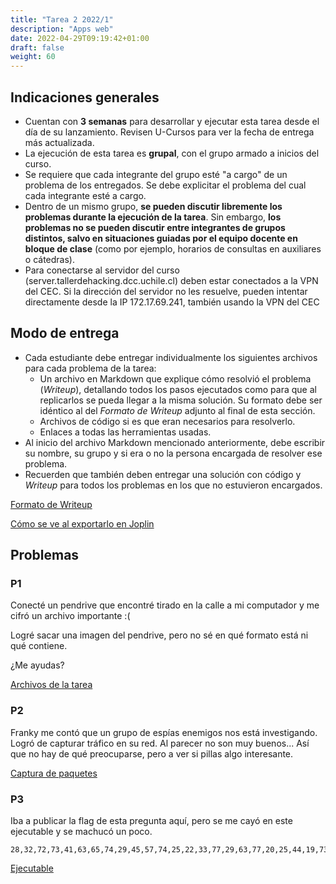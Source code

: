 ```yaml
---
title: "Tarea 2 2022/1"
description: "Apps web"
date: 2022-04-29T09:19:42+01:00
draft: false
weight: 60
---
```

## Indicaciones generales

* Cuentan con **3 semanas** para desarrollar y ejecutar esta tarea desde el día de su lanzamiento. Revisen U-Cursos para ver la fecha de entrega más actualizada.
* La ejecución de esta tarea es **grupal**, con el grupo armado a inicios del curso.
* Se requiere que cada integrante del grupo esté "a cargo" de un problema de los entregados. Se debe explicitar el problema del cual cada integrante esté a cargo.
* Dentro de un mismo grupo, **se pueden discutir libremente los problemas durante la ejecución de la tarea**. Sin embargo, **los problemas no se pueden discutir entre integrantes de grupos distintos, salvo en situaciones guiadas por el equipo docente en bloque de clase** (como por ejemplo, horarios de consultas en auxiliares o cátedras).
* Para conectarse al servidor del curso (server.tallerdehacking.dcc.uchile.cl) deben estar conectados a la VPN del CEC. Si la dirección del servidor no les resuelve, pueden intentar directamente desde la IP 172.17.69.241, también usando la VPN del CEC

## Modo de entrega

* Cada estudiante debe entregar individualmente los siguientes archivos para cada problema de la tarea:
    * Un archivo en Markdown que explique cómo resolvió el problema (_Writeup_), detallando todos los pasos ejecutados como para que al replicarlos se pueda llegar a la misma solución. Su formato debe ser idéntico al del _Formato de Writeup_ adjunto al final de esta sección.
    * Archivos de código si es que eran necesarios para resolverlo.
    * Enlaces a todas las herramientas usadas.
* Al inicio del archivo Markdown mencionado anteriormente, debe escribir su nombre, su grupo y si era o no la persona encargada de resolver ese problema.
* Recuerden que también deben entregar una solución con código y _Writeup_ para todos los problemas en los que no estuvieron encargados.

[Formato de Writeup](./writeup.txt)

[Cómo se ve al exportarlo en Joplin](./writeup.pdf)

## Problemas

### P1

Conecté un pendrive que encontré tirado en la calle a mi computador y me cifró un archivo importante :(

Logré sacar una imagen del pendrive, pero no sé en qué formato está ni qué contiene.

¿Me ayudas?

[Archivos de la tarea](./t3p1.tar.gz)

### P2

Franky me contó que un grupo de espías enemigos nos está investigando. Logró de capturar tráfico en su red. Al parecer no son muy buenos... Así que no hay de qué preocuparse, pero a ver si pillas algo interesante.

[Captura de paquetes](./p2.pcapng)

### P3

Iba a publicar la flag de esta pregunta aquí, pero se me cayó en este ejecutable y se machucó un poco.

    28,32,72,73,41,63,65,74,29,45,57,74,25,22,33,77,29,63,77,20,25,44,19,73,34,32,50,11,34,32,58,74,25,2,54,77,45,21,12,79,33,44,45,75,53,21,11,2,54,2,45,15,41,75,20,60,

[Ejecutable](./Encode.jar)
